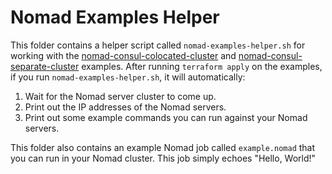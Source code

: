 # Nomad Examples Helper

This folder contains a helper script called `nomad-examples-helper.sh` for working with the 
[nomad-consul-colocated-cluster](https://raw.githubusercontent.com/hashicorp/terraform-aws-nomad/tree/master/examples/nomad-consul-colocated-cluster) and
[nomad-consul-separate-cluster](https://raw.githubusercontent.com/hashicorp/terraform-aws-nomad/tree/master/examples/nomad-consul-separate-cluster) examples. After running `terraform apply` on
the examples, if you run `nomad-examples-helper.sh`, it will automatically:

1. Wait for the Nomad server cluster to come up.
1. Print out the IP addresses of the Nomad servers.
1. Print out some example commands you can run against your Nomad servers.

This folder also contains an example Nomad job called `example.nomad` that you can run in your Nomad cluster. This job 
simply echoes "Hello, World!"

